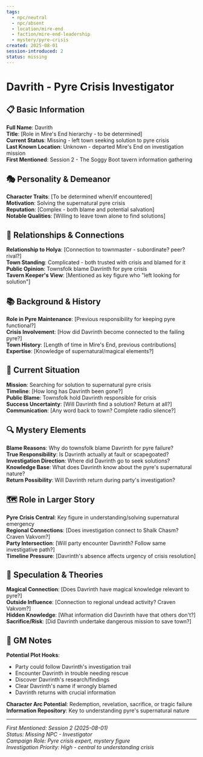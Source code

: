```yaml
---
tags:
  - npc/neutral
  - npc/absent
  - location/mire-end
  - faction/mire-end-leadership
  - mystery/pyre-crisis
created: 2025-08-01
session-introduced: 2
status: missing
---
```


# Davrith - Pyre Crisis Investigator

## 📋 Basic Information
**Full Name**: Davrith  
**Title**: [Role in Mire's End hierarchy - to be determined]  
**Current Status**: Missing - left town seeking solution to pyre crisis  
**Last Known Location**: Unknown - departed Mire's End on investigation mission  
**First Mentioned**: Session 2 - The Soggy Boot tavern information gathering  

## 🎭 Personality & Demeanor
**Character Traits**: [To be determined when/if encountered]  
**Motivation**: Solving the supernatural pyre crisis  
**Reputation**: [Complex - both blame and potential salvation]  
**Notable Qualities**: [Willing to leave town alone to find solutions]  

## 🔗 Relationships & Connections
**Relationship to Holya**: [Connection to townmaster - subordinate? peer? rival?]  
**Town Standing**: Complicated - both trusted with crisis and blamed for it  
**Public Opinion**: Townsfolk blame Davrinth for pyre crisis  
**Tavern Keeper's View**: [Mentioned as key figure who "left looking for solution"]  

## 📚 Background & History
**Role in Pyre Maintenance**: [Previous responsibility for keeping pyre functional?]  
**Crisis Involvement**: [How did Davrinth become connected to the failing pyre?]  
**Town History**: [Length of time in Mire's End, previous contributions]  
**Expertise**: [Knowledge of supernatural/magical elements?]  

## 🎯 Current Situation
**Mission**: Searching for solution to supernatural pyre crisis  
**Timeline**: [How long has Davrinth been gone?]  
**Public Blame**: Townsfolk hold Davrinth responsible for crisis  
**Success Uncertainty**: [Will Davrinth find a solution? Return at all?]  
**Communication**: [Any word back to town? Complete radio silence?]  

## 🔍 Mystery Elements
**Blame Reasons**: Why do townsfolk blame Davrinth for pyre failure?  
**True Responsibility**: Is Davrinth actually at fault or scapegoated?  
**Investigation Direction**: Where did Davrinth go to seek solutions?  
**Knowledge Base**: What does Davrinth know about the pyre's supernatural nature?  
**Return Possibility**: Will Davrinth return during party's investigation?  

## 🗺️ Role in Larger Story
**Pyre Crisis Central**: Key figure in understanding/solving supernatural emergency  
**Regional Connections**: [Does investigation connect to Shalk Chasm? Craven Vakvom?]  
**Party Intersection**: [Will party encounter Davrinth? Follow same investigative path?]  
**Timeline Pressure**: [Davrinth's absence affects urgency of crisis resolution]  

## 💭 Speculation & Theories
**Magical Connection**: [Does Davrinth have magical knowledge relevant to pyre?]  
**Outside Influence**: [Connection to regional undead activity? Craven Vakvom?]  
**Hidden Knowledge**: [What information did Davrinth have that others don't?]  
**Sacrifice/Risk**: [Did Davrinth undertake dangerous mission to save town?]  

## 📝 GM Notes
**Potential Plot Hooks**: 
- Party could follow Davrinth's investigation trail
- Encounter Davrinth in trouble needing rescue
- Discover Davrinth's research/findings
- Clear Davrinth's name if wrongly blamed
- Davrinth returns with crucial information

**Character Arc Potential**: Redemption, revelation, sacrifice, or tragic failure  
**Information Repository**: Key to understanding pyre's supernatural nature  

---
*First Mentioned: Session 2 (2025-08-01)*  
*Status: Missing NPC - Investigator*  
*Campaign Role: Pyre crisis expert, mystery figure*  
*Investigation Priority: High - central to understanding crisis*